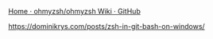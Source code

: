 [Home · ohmyzsh/ohmyzsh Wiki · GitHub](https://github.com/ohmyzsh/ohmyzsh/wiki)

https://dominikrys.com/posts/zsh-in-git-bash-on-windows/

